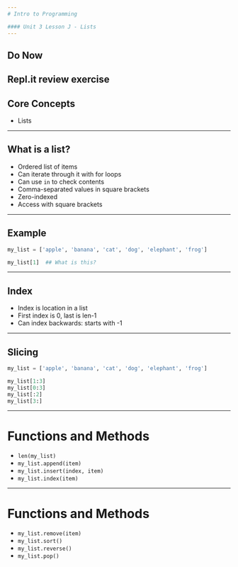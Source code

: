 ```yaml
---
# Intro to Programming

#### Unit 3 Lesson J - Lists
---
```

## Do Now

Repl.it review exercise
---
## Core Concepts

* Lists
---
## What is a list?

* Ordered list of items
* Can iterate through it with for loops
* Can use `in` to check contents
* Comma-separated values in square brackets
* Zero-indexed
* Access with square brackets
---
## Example

```python
my_list = ['apple', 'banana', 'cat', 'dog', 'elephant', 'frog']

my_list[1]  ## What is this?
```
---
## Index

* Index is location in a list
* First index is 0, last is len-1
* Can index backwards: starts with -1
---
## Slicing

```python
my_list = ['apple', 'banana', 'cat', 'dog', 'elephant', 'frog']

my_list[1:3] 
my_list[0:3]
my_list[:2]
my_list[3:]
```
---
# Functions and Methods

* `len(my_list)`
* `my_list.append(item)`
* `my_list.insert(index, item)`
* `my_list.index(item)`
---
# Functions and Methods
* `my_list.remove(item)`
* `my_list.sort()`
* `my_list.reverse()`
* `my_list.pop()`
